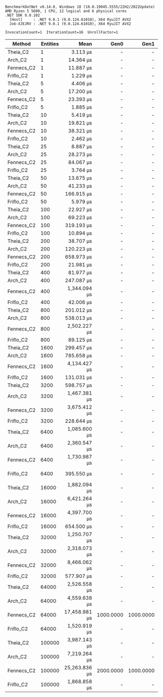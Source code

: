 ```

BenchmarkDotNet v0.14.0, Windows 10 (10.0.19045.5555/22H2/2022Update)
AMD Ryzen 5 5600, 1 CPU, 12 logical and 6 physical cores
.NET SDK 9.0.102
  [Host]     : .NET 9.0.1 (9.0.124.61010), X64 RyuJIT AVX2
  Job-XJEJRV : .NET 9.0.1 (9.0.124.61010), X64 RyuJIT AVX2

InvocationCount=1  IterationCount=16  UnrollFactor=1  

```
| Method     | Entities | Mean          | Gen0      | Gen1      | Allocated   |
|----------- |--------- |--------------:|----------:|----------:|------------:|
| Theia_C2   | 1        |      3.113 μs |         - |         - |     0.59 KB |
| Arch_C2    | 1        |     14.364 μs |         - |         - |    49.61 KB |
| Fennecs_C2 | 1        |     11.887 μs |         - |         - |     0.82 KB |
| Friflo_C2  | 1        |      1.229 μs |         - |         - |     0.39 KB |
| Theia_C2   | 5        |      4.406 μs |         - |         - |     0.59 KB |
| Arch_C2    | 5        |     17.200 μs |         - |         - |    49.61 KB |
| Fennecs_C2 | 5        |     23.393 μs |         - |         - |     2.54 KB |
| Friflo_C2  | 5        |      1.885 μs |         - |         - |     0.39 KB |
| Theia_C2   | 10       |      5.419 μs |         - |         - |     0.59 KB |
| Arch_C2    | 10       |     19.821 μs |         - |         - |    49.61 KB |
| Fennecs_C2 | 10       |     38.321 μs |         - |         - |     4.69 KB |
| Friflo_C2  | 10       |      2.462 μs |         - |         - |     0.39 KB |
| Theia_C2   | 25       |      8.887 μs |         - |         - |     1.06 KB |
| Arch_C2    | 25       |     28.273 μs |         - |         - |    49.61 KB |
| Fennecs_C2 | 25       |     84.067 μs |         - |         - |    11.13 KB |
| Friflo_C2  | 25       |      3.764 μs |         - |         - |     0.39 KB |
| Theia_C2   | 50       |     13.675 μs |         - |         - |     1.19 KB |
| Arch_C2    | 50       |     41.233 μs |         - |         - |    49.61 KB |
| Fennecs_C2 | 50       |    166.915 μs |         - |         - |    22.67 KB |
| Friflo_C2  | 50       |      5.979 μs |         - |         - |     0.39 KB |
| Theia_C2   | 100      |     22.927 μs |         - |         - |     1.44 KB |
| Arch_C2    | 100      |     69.223 μs |         - |         - |    49.61 KB |
| Fennecs_C2 | 100      |    319.193 μs |         - |         - |    44.91 KB |
| Friflo_C2  | 100      |     10.894 μs |         - |         - |     0.39 KB |
| Theia_C2   | 200      |     38.707 μs |         - |         - |     1.94 KB |
| Arch_C2    | 200      |    120.223 μs |         - |         - |    49.61 KB |
| Fennecs_C2 | 200      |    658.973 μs |         - |         - |    89.38 KB |
| Friflo_C2  | 200      |     21.981 μs |         - |         - |     0.39 KB |
| Theia_C2   | 400      |     81.977 μs |         - |         - |     2.94 KB |
| Arch_C2    | 400      |    247.087 μs |         - |         - |    49.61 KB |
| Fennecs_C2 | 400      |  1,344.094 μs |         - |         - |   184.31 KB |
| Friflo_C2  | 400      |     42.006 μs |         - |         - |     0.39 KB |
| Theia_C2   | 800      |    201.012 μs |         - |         - |     4.94 KB |
| Arch_C2    | 800      |    538.013 μs |         - |         - |    49.61 KB |
| Fennecs_C2 | 800      |  2,502.227 μs |         - |         - |   368.19 KB |
| Friflo_C2  | 800      |     89.125 μs |         - |         - |     8.44 KB |
| Theia_C2   | 1600     |    299.457 μs |         - |         - |     9.27 KB |
| Arch_C2    | 1600     |    785.658 μs |         - |         - |    98.02 KB |
| Fennecs_C2 | 1600     |  4,134.427 μs |         - |         - |   712.27 KB |
| Friflo_C2  | 1600     |    131.031 μs |         - |         - |    24.81 KB |
| Theia_C2   | 3200     |    598.757 μs |         - |         - |    42.02 KB |
| Arch_C2    | 3200     |  1,467.381 μs |         - |         - |   130.57 KB |
| Fennecs_C2 | 3200     |  3,675.412 μs |         - |         - |  1472.42 KB |
| Friflo_C2  | 3200     |    228.644 μs |         - |         - |    57.52 KB |
| Theia_C2   | 6400     |  1,085.600 μs |         - |         - |    90.18 KB |
| Arch_C2    | 6400     |  2,360.547 μs |         - |         - |   211.72 KB |
| Fennecs_C2 | 6400     |  1,730.987 μs |         - |         - |  2943.42 KB |
| Friflo_C2  | 6400     |    395.550 μs |         - |         - |   121.56 KB |
| Theia_C2   | 16000    |  1,882.094 μs |         - |         - |   186.21 KB |
| Arch_C2    | 16000    |  6,421.264 μs |         - |         - |   564.01 KB |
| Fennecs_C2 | 16000    |  4,397.700 μs |         - |         - |  7068.14 KB |
| Friflo_C2  | 16000    |    654.500 μs |         - |         - |      249 KB |
| Theia_C2   | 32000    |  1,250.707 μs |         - |         - |   379.16 KB |
| Arch_C2    | 32000    |  2,318.073 μs |         - |         - |  1090.52 KB |
| Fennecs_C2 | 32000    |  8,466.062 μs |         - |         - | 14519.47 KB |
| Friflo_C2  | 32000    |    577.907 μs |         - |         - |    505.7 KB |
| Theia_C2   | 64000    |  2,526.558 μs |         - |         - |   764.37 KB |
| Arch_C2    | 64000    |  4,559.638 μs |         - |         - |  2220.08 KB |
| Fennecs_C2 | 64000    | 17,458.981 μs | 1000.0000 | 1000.0000 | 29037.47 KB |
| Friflo_C2  | 64000    |  1,520.919 μs |         - |         - |   1017.7 KB |
| Theia_C2   | 100000   |  3,987.143 μs |         - |         - |  1293.04 KB |
| Arch_C2    | 100000   |  7,219.264 μs |         - |         - |  3600.83 KB |
| Fennecs_C2 | 100000   | 25,263.836 μs | 2000.0000 | 1000.0000 | 46041.56 KB |
| Friflo_C2  | 100000   |  1,868.858 μs |         - |         - |  2041.75 KB |
